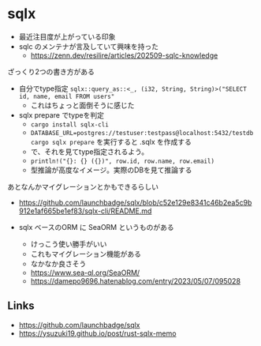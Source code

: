 # sqlx

- 最近注目度が上がっている印象
- sqlc のメンテナが言及していて興味を持った
  - https://zenn.dev/resilire/articles/202509-sqlc-knowledge

ざっくり2つの書き方がある
- 自分でtype指定 `sqlx::query_as::<_, (i32, String, String)>("SELECT id, name, email FROM users"`
  - これはちょっと面倒そうに感じた
- sqlx prepare でtypeを判定
  - `cargo install sqlx-cli`
  - `DATABASE_URL=postgres://testuser:testpass@localhost:5432/testdb cargo sqlx prepare` を実行すると .sqlx を作成する
  - で、それを見てtype指定されるよう。
  - `println!("{}: {} ({})", row.id, row.name, row.email)`
  - 型推論が高度なイメージ。実際のDBを見て推論する

あとなんかマイグレーションとかもできるらしい
- https://github.com/launchbadge/sqlx/blob/c52e129e8341c46b2ea5c9b912e1af665be1ef83/sqlx-cli/README.md

- sqlx ベースのORM に SeaORM というものがある
  - けっこう使い勝手がいい
  - これもマイグレーション機能がある
  - なかなか良さそう
  - https://www.sea-ql.org/SeaORM/
  - https://damepo9696.hatenablog.com/entry/2023/05/07/095028

## Links
- https://github.com/launchbadge/sqlx
- https://ysuzuki19.github.io/post/rust-sqlx-memo
